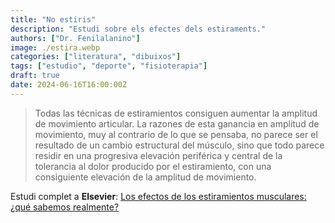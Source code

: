 ```yaml
---
title: "No estiris"
description: "Estudi sobre els efectes dels estiraments."
authors: ["Dr. Fenilalanino"]
image: ./estira.webp
categories: ["literatura", "dibuixos"]
tags: ["estudio", "deporte", "fisioterapia"]
draft: true
date: 2024-06-16T16:00:00Z
---
```


> Todas las técnicas de estiramientos consiguen aumentar la amplitud de movimiento articular. La razones de esta ganancia en amplitud de movimiento, muy al contrario de lo que se pensaba, no parece ser el resultado de un cambio estructural del músculo, sino que todo parece residir en una progresiva elevación periférica y central de la tolerancia al dolor producido por el estiramiento, con una consiguiente elevación de la amplitud de movimiento.

Estudi complet a **Elsevier**: [Los efectos de los estiramientos musculares: ¿qué sabemos realmente?](https://www.elsevier.es/es-revista-revista-iberoamericana-fisioterapia-kinesiologia-176-articulo-los-efectos-estiramientos-musculares-que-13092669)
